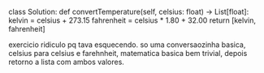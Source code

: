 class Solution:
    def convertTemperature(self, celsius: float) -> List[float]:
        kelvin = celsius + 273.15
        fahrenheit = celsius * 1.80 + 32.00
        return [kelvin, fahrenheit]

exercicio ridiculo pq tava esquecendo. so uma conversaozinha basica, celsius para celsius e farehnheit, matematica basica bem trivial, depois retorno a lista com ambos valores.